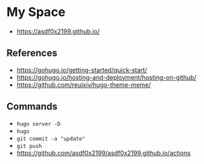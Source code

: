 # My Space

- https://asdf0x2199.github.io/

References
----------

- https://gohugo.io/getting-started/quick-start/
- https://gohugo.io/hosting-and-deployment/hosting-on-github/
- https://github.com/reuixiy/hugo-theme-meme/


Commands
--------

- `hugo server -D`
- `hugo`
- `git commit -a "update"`
- `git push`
- https://github.com/asdf0x2199/asdf0x2199.github.io/actions

